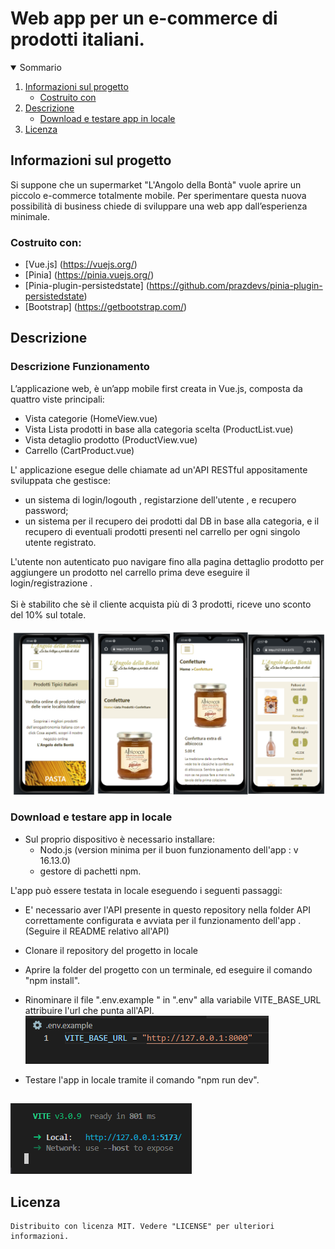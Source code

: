 <h1 algin="center">Web app per un e-commerce di prodotti italiani.</h1>

<details open="open">
  <summary>Sommario</summary>
  <ol>
    <li>
      <a href="#informazioni-sul-progetto">Informazioni sul progetto</a>
      <ul>
        <li><a href="#costruito-con">Costruito con</a></li>
      </ul>
    </li>
   <li><a href="#descrizione">Descrizione</a>
     <ul>
        <li><a href="#Download-e-testare-app-in-locale">Download e testare app in locale</a></li>
      </ul>
    </li>
   <li><a href="#licenza">Licenza</a></li>
  <ol>
</details>

<!-- Informazioni sul progetto-->

## Informazioni sul progetto

Si suppone che un supermarket "L'Angolo della Bontà"  vuole aprire un piccolo e-commerce totalmente mobile. Per sperimentare questa nuova possibilità di business chiede di sviluppare una  web app dall’esperienza minimale.

#### <h3>Costruito con:</h3>

- [Vue.js] (https://vuejs.org/)
- [Pinia] (https://pinia.vuejs.org/)
- [Pinia-plugin-persistedstate] (https://github.com/prazdevs/pinia-plugin-persistedstate)
- [Bootstrap] (https://getbootstrap.com/)

<!--Descrizione-->

## Descrizione

### Descrizione Funzionamento

L’applicazione web, è un’app mobile first creata in Vue.js, composta da quattro viste principali:

 - Vista categorie  (HomeView.vue)
 - Vista Lista prodotti in base alla categoria scelta (ProductList.vue)
 - Vista detaglio prodotto (ProductView.vue)
 - Carrello (CartProduct.vue)

L' applicazione esegue delle chiamate ad un'API RESTful appositamente sviluppata che gestisce:
 -  un sistema di login/logouth , registarzione dell'utente , e recupero password;
 - un sistema per il recupero dei prodotti dal DB in base alla categoria, e il recupero di eventuali prodotti presenti nel carrello per ogni singolo utente registrato.

L'utente non autenticato puo navigare fino alla pagina dettaglio prodotto per aggiungere un prodotto nel carrello prima deve eseguire il  login/registrazione .
</br>
</br>
Si è stabilito che sè il cliente acquista più di 3 prodotti, riceve uno sconto del 10% sul totale.
</br>
</br>
![](../IMG_README/imgdescr.png) 

### Download e testare app in locale

- Sul proprio dispositivo è necessario installare: 
   - Nodo.js (version minima per il buon funzionamento dell'app : v 16.13.0)
   - gestore di pachetti npm. 

L'app può essere testata in locale eseguendo i seguenti passaggi:

- E' necessario aver l'API presente in questo repository nella folder API correttamente configurata e avviata per il funzionamento dell'app .
(Seguire il README relativo all'API)

- Clonare il repository del progetto in locale 

- Aprire la folder del progetto con un terminale, ed eseguire il comando "npm install".
- Rinominare il file ".env.example " in ".env"  alla variabile VITE_BASE_URL attribuire l'url che punta all'API.
![](../IMG_README/vite_base_url.png)

- Testare l'app in locale tramite il comando "npm run dev".
##
![](../IMG_README/run.png)

## Licenza

    Distribuito con licenza MIT. Vedere "LICENSE" per ulteriori informazioni.

